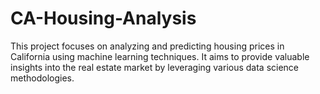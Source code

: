 # CA-Housing-Analysis
This project focuses on analyzing and predicting housing prices in California using machine learning techniques. It aims to provide valuable insights into the real estate market by leveraging various data science methodologies.
